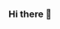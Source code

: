 ### Hi there 👋

<!--
**SongYunMin/SongYunMin** is a ✨ _special_ ✨ repository because its `README.md` (this file) appears on your GitHub profile.

Here are some ideas to get you started:

- 🔭 I’m currently working on **Back-End**
- 🌱 I’m currently learning **Back-End Framework**
- 👯 I’m looking to collaborate on **Open Learning**
- 🤔 I’m looking for help with ...
- 💬 Ask me about **How to Have Passion**
- 📫 How to reach me: [Velog](https://velog.io/@sms8377), [E=Mail](thd930308@naver.com), [Phone](010-7607-8704)
- ⚡ Fun fact: ...
-->
